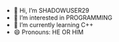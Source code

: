 - 👋 Hi, I’m SHADOWUSER29
- 👀 I’m interested in PROGRAMMING
- 🌱 I’m currently learning C++
- 😄 Pronouns: HE OR HIM

<!---
SHADOWUSER29/SHADOWUSER29 is a ✨ special ✨ repository because its `README.md` (this file) appears on your GitHub profile.
You can click the Preview link to take a look at your changes.
--->
